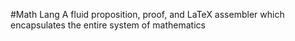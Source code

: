 #Math Lang 
A fluid proposition, proof, and LaTeX assembler which encapsulates the entire system of mathematics

